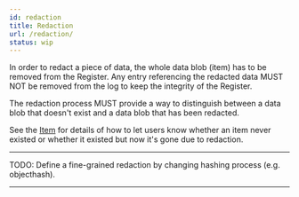 ```yaml
---
id: redaction
title: Redaction
url: /redaction/
status: wip
---
```


In order to redact a piece of data, the whole data blob (item) has to be
removed from the Register. Any entry referencing the redacted data MUST NOT be
removed from the log to keep the integrity of the Register.

The redaction process MUST provide a way to distinguish between a data blob
that doesn't exist and a data blob that has been redacted.

See the [Item](/rest-api/items/) for details of how to let
users know whether an item never existed or whether it existed but now it's
gone due to redaction.

***
TODO: Define a fine-grained redaction by changing hashing process (e.g.
objecthash).
***
